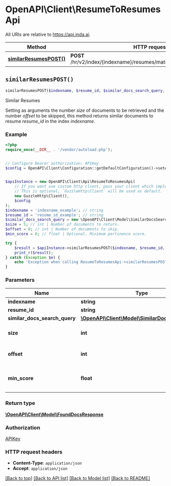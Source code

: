 # OpenAPI\Client\ResumeToResumesApi

All URIs are relative to https://api.inda.ai.

Method | HTTP request | Description
------------- | ------------- | -------------
[**similarResumesPOST()**](ResumeToResumesApi.md#similarResumesPOST) | **POST** /hr/v2/index/{indexname}/resumes/matching/resume/{resume_id}/ | Similar Resumes


## `similarResumesPOST()`

```php
similarResumesPOST($indexname, $resume_id, $similar_docs_search_query, $size, $offset, $min_score): \OpenAPI\Client\Model\FoundDocsResponse
```

Similar Resumes

Setting as arguments the number *size* of documents to be retrieved and the number *offset* to be skipped, this method returns similar documents to resume *resume_id* in the index *indexname*.

### Example

```php
<?php
require_once(__DIR__ . '/vendor/autoload.php');


// Configure Bearer authorization: APIKey
$config = OpenAPI\Client\Configuration::getDefaultConfiguration()->setAccessToken('YOUR_ACCESS_TOKEN');


$apiInstance = new OpenAPI\Client\Api\ResumeToResumesApi(
    // If you want use custom http client, pass your client which implements `GuzzleHttp\ClientInterface`.
    // This is optional, `GuzzleHttp\Client` will be used as default.
    new GuzzleHttp\Client(),
    $config
);
$indexname = 'indexname_example'; // string
$resume_id = 'resume_id_example'; // string
$similar_docs_search_query = new \OpenAPI\Client\Model\SimilarDocsSearchQuery(); // \OpenAPI\Client\Model\SimilarDocsSearchQuery
$size = 5; // int | Number of documents to return.
$offset = 0; // int | Number of documents to skip.
$min_score = 0; // float | Optional. Minimum pertinence score.

try {
    $result = $apiInstance->similarResumesPOST($indexname, $resume_id, $similar_docs_search_query, $size, $offset, $min_score);
    print_r($result);
} catch (Exception $e) {
    echo 'Exception when calling ResumeToResumesApi->similarResumesPOST: ', $e->getMessage(), PHP_EOL;
}
```

### Parameters

Name | Type | Description  | Notes
------------- | ------------- | ------------- | -------------
 **indexname** | **string**|  |
 **resume_id** | **string**|  |
 **similar_docs_search_query** | [**\OpenAPI\Client\Model\SimilarDocsSearchQuery**](../Model/SimilarDocsSearchQuery.md)|  |
 **size** | **int**| Number of documents to return. | [optional] [default to 5]
 **offset** | **int**| Number of documents to skip. | [optional] [default to 0]
 **min_score** | **float**| Optional. Minimum pertinence score. | [optional] [default to 0]

### Return type

[**\OpenAPI\Client\Model\FoundDocsResponse**](../Model/FoundDocsResponse.md)

### Authorization

[APIKey](../../README.md#APIKey)

### HTTP request headers

- **Content-Type**: `application/json`
- **Accept**: `application/json`

[[Back to top]](#) [[Back to API list]](../../README.md#endpoints)
[[Back to Model list]](../../README.md#models)
[[Back to README]](../../README.md)
